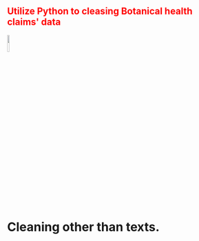 <h2 style='color:red'> Utilize Python to cleasing Botanical health claims' data </h2> 

<div>
  <img style="" src="https://user-images.githubusercontent.com/65596664/154809596-a7527236-4775-4832-bf69-7eba010c968a.png" width=10% height=10%>
  <h1 style="vertical-align:center">Cleaning other than texts.</h1>
</div>
